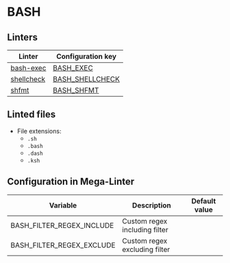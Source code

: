 <!-- markdownlint-disable MD003 MD020 MD033 MD041 -->
<!-- Generated by .automation/build.py, please do not update manually -->
<!-- Instead, update descriptor file at https://github.com/nvuillam/mega-linter/tree/master/megalinter/descriptors/bash.yml -->
# BASH

## Linters

| Linter                           | Configuration key                     |
|----------------------------------|---------------------------------------|
| [bash-exec](bash_bash_exec.md)   | [BASH_EXEC](bash_bash_exec.md)        |
| [shellcheck](bash_shellcheck.md) | [BASH_SHELLCHECK](bash_shellcheck.md) |
| [shfmt](bash_shfmt.md)           | [BASH_SHFMT](bash_shfmt.md)           |

## Linted files

- File extensions:
  - `.sh`
  - `.bash`
  - `.dash`
  - `.ksh`

## Configuration in Mega-Linter

| Variable                  | Description                   | Default value |
|---------------------------|-------------------------------|---------------|
| BASH_FILTER_REGEX_INCLUDE | Custom regex including filter |               |
| BASH_FILTER_REGEX_EXCLUDE | Custom regex excluding filter |               |

